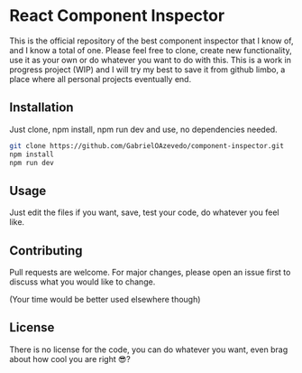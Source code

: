 # React Component Inspector

This is the official repository of the best component inspector that I know of, and I know a total of one. Please feel free to clone, create new functionality, use it as your own or do whatever you want to do with this.
This is a work in progress project (WIP) and I will try my best to save it from github limbo, a place where all personal projects eventually end.

## Installation

Just clone, npm install, npm run dev and use, no dependencies needed.
```bash
git clone https://github.com/GabrielOAzevedo/component-inspector.git
npm install
npm run dev
```

## Usage

Just edit the files if you want, save, test your code, do whatever you feel like.

## Contributing
Pull requests are welcome. For major changes, please open an issue first to discuss what you would like to change.

(Your time would be better used elsewhere though)

## License
There is no license for the code, you can do whatever you want, even brag about how cool you are right :sunglasses:? 